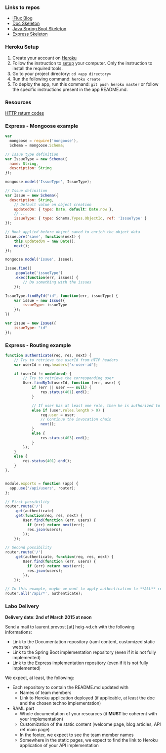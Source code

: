 ### Links to repos

- [iFlux Blog](http://www.iflux.io/blog.html)
- [Doc Skeleton](https://github.com/SoftEng-HEIGVD/Teaching-HEIGVD-CM_WEBS-2015-Labo-Doc)
- [Java Spring Boot Skeleton](https://github.com/SoftEng-HEIGVD/Teaching-HEIGVD-CM_WEBS-2015-Labo-SpringBoot)
- [Express Skeleton](https://github.com/SoftEng-HEIGVD/Teaching-HEIGVD-CM_WEBS-2015-Labo-Express)

### Heroku Setup

1. Create your account on [Heroku](https://signup.heroku.com/www-header)
2. Follow the instruction to [setup](https://devcenter.heroku.com/articles/getting-started-with-nodejs#set-up) your computer. Only the instruction to install the required tools.
3. Go to your project directory: `cd <app directory>`
4. Run the following command: `heroku create`
5. To deploy the app, run this command: `git push heroku master` or follow the specific instructions present in the app README.md.

### Resources

[HTTP return codes](http://www.askapache.com/htaccess/apache-status-code-headers-errordocument.html)

### Express - Mongoose example

```javascript
var
  mongoose = require('mongoose'),
  Schema = mongoose.Schema;

// Issue type definition
var IssueType = new Schema({
  name: String,
  description: String
});

mongoose.model('IssueType', IssueType);

// Issue definition
var Issue = new Schema({
  description: String,
	// Default value on object creation
	updatedOn: { type: Date, default: Date.now },
	// ...
	issueType: { type: Schema.Types.ObjectId, ref: 'IssueType' }
});

// Hook applied before object saved to enrich the object data
Issue.pre('save', function(next) {
	this.updatedOn = new Date();
	next();
});

mongoose.model('Issue', Issue);

Issue.find()
	.populate('issueType')
	.exec(function(err, issues) {
		// Do something with the issues
	});

IssueType.findById("id", function(err, issueType) {
	var issue = new Issue({
		issueType: issueType
	});
})

var issue = new Issue({
	issueType: "id"
});
```

### Express - Routing example

```javascript
function authenticate(req, res, next) {
	// Try to retrieve the userId from HTTP headers
	var userId = req.headers['x-user-id'];

	if (userId != undefined) {
		// Try to retrieve the corresponding user
		User.findById(userId, function (err, user) {
			if (err || user === null) {
				res.status(401).end();
			}

			// If user has at least one role, then he is authorized to access the API
			else if (user.roles.length > 0) {
				req.user = user;
				// Continue the invocation chain
				next();
			}
			else {
				res.status(403).end();
			}
		});
	}
	else {
		res.status(401).end();
	}
},


module.exports = function (app) {
  app.use('/api/users', router);
};

// First possibility
router.route('/')
	.get(authenticate)
	.get(function(req, res, next) {
		User.find(function (err, users) {
		  if (err) return next(err);
		  res.json(users);
		});
	});

// Second possibility
router.route('/')
	.get(authenticate, function(req, res, next) {
		User.find(function (err, users) {
		  if (err) return next(err);
		  res.json(users);
		});
	});

// In this example, maybe we want to apply authentication to **ALL** resources (Maybe not a good idea for creating a new user!)
router.all('/api/*', authenticate);
```
### Labo Delivery

**Delivery date: 2nd of March 2015 at noon**

Send a mail to laurent.prevost [at] heig-vd.ch with the following informations:

- Link to the Documentation repository (raml content, customized static website)
- Link to the Spring Boot implementation repository (even if it is not fully implemented)
- Link to the Express implementation repository (even if it is not fully implemented)

We expect, at least, the following:

- Each repository to contain the README.md updated with
	- Names of team members
	- Link to Heroku application deployed (if applicable, at least the doc and the chosen techno implementation)
- RAML part
	- Whole documentation of your resources (it **MUST** be coherent with your implementation)
	- Customization of the static content (welcome page, blog articles, API ref main page)
	- In the footer, we expect to see the team member names
	- Somewhere in the static pages, we expect to find the link to Heroku application of your API implementation
